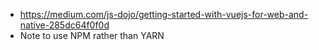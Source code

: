 * https://medium.com/js-dojo/getting-started-with-vuejs-for-web-and-native-285dc64f0f0d
* Note to use NPM rather than YARN